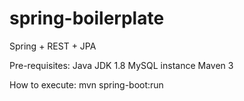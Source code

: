 # spring-boilerplate
Spring + REST + JPA

Pre-requisites:
Java JDK 1.8
MySQL instance
Maven 3

How to execute:
mvn spring-boot:run
